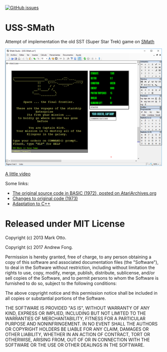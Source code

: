 [![GitHub issues](https://img.shields.io/github/issues/oscampo/USS-SMath)](https://github.com/oscampo/USS-SMath/issues)
# USS-SMath
Attempt of implementation the old SST (Super Star Trek) game on [SMath](https://en.smath.info/view/SMathStudio/summary)

![](https://github.com/oscampo/USS-SMath/blob/master/Captura1.PNG)

[A little video](https://youtu.be/_ORFa9qW5J8)

Some links:

- [The original source code in BASIC (1972), posted on AtariArchives.org](https://www.atariarchives.org/bcc1/showpage.php?page=275)
- [Changes to original code (1973)](http://newton.freehostia.com/hp/bas/TREKPT.txt)
- [Adaptation to C++](https://www.codeproject.com/Articles/28228/Star-Trek-Text-Game) 

# Released under MIT License

Copyright (c) 2013 Mark Otto.

Copyright (c) 2017 Andrew Fong.

Permission is hereby granted, free of charge, to any person obtaining a copy of this software and associated documentation files (the "Software"), to deal in the Software without restriction, including without limitation the rights to use, copy, modify, merge, publish, distribute, sublicense, and/or sell copies of the Software, and to permit persons to whom the Software is furnished to do so, subject to the following conditions:

The above copyright notice and this permission notice shall be included in all copies or substantial portions of the Software.

THE SOFTWARE IS PROVIDED "AS IS", WITHOUT WARRANTY OF ANY KIND, EXPRESS OR IMPLIED, INCLUDING BUT NOT LIMITED TO THE WARRANTIES OF MERCHANTABILITY, FITNESS FOR A PARTICULAR PURPOSE AND NONINFRINGEMENT. IN NO EVENT SHALL THE AUTHORS OR COPYRIGHT HOLDERS BE LIABLE FOR ANY CLAIM, DAMAGES OR OTHER LIABILITY, WHETHER IN AN ACTION OF CONTRACT, TORT OR OTHERWISE, ARISING FROM, OUT OF OR IN CONNECTION WITH THE SOFTWARE OR THE USE OR OTHER DEALINGS IN THE SOFTWARE.
